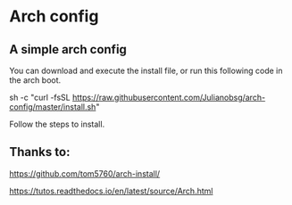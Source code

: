 # Arch config

## A simple arch config

You can download and execute the install file, or run this following code in the arch boot.

sh -c "curl -fsSL https://raw.githubusercontent.com/Julianobsg/arch-config/master/install.sh"

Follow the steps to install.

## Thanks to:

https://github.com/tom5760/arch-install/

https://tutos.readthedocs.io/en/latest/source/Arch.html
